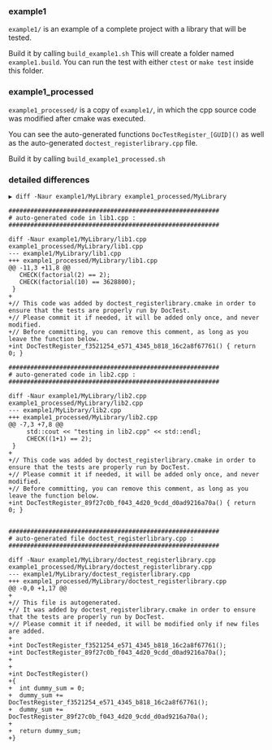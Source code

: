### example1
`example1/` is an example of a complete project with a library that will be tested.

Build it by calling `build_example1.sh`
This will create a folder named `example1.build`. You can run the test with either `ctest` or `make test` inside this folder.


### example1_processed
`example1_processed/` is a copy of `example1/`, in which the cpp source code was modified after cmake was executed.

You can see the auto-generated functions `DocTestRegister_[GUID]()` as well as the auto-generated `doctest_registerlibrary.cpp` file.

Build it by calling `build_example1_processed.sh`


### detailed differences

```
▶ diff -Naur example1/MyLibrary example1_processed/MyLibrary

##########################################################
# auto-generated code in lib1.cpp :
##########################################################

diff -Naur example1/MyLibrary/lib1.cpp example1_processed/MyLibrary/lib1.cpp
--- example1/MyLibrary/lib1.cpp
+++ example1_processed/MyLibrary/lib1.cpp
@@ -11,3 +11,8 @@
   CHECK(factorial(2) == 2);
   CHECK(factorial(10) == 3628800);
 }
+
+// This code was added by doctest_registerlibrary.cmake in order to ensure that the tests are properly run by DocTest.
+// Please commit it if needed, it will be added only once, and never modified.
+// Before committing, you can remove this comment, as long as you leave the function below.
+int DocTestRegister_f3521254_e571_4345_b818_16c2a8f67761() { return 0; }

##########################################################
# auto-generated code in lib2.cpp :
##########################################################

diff -Naur example1/MyLibrary/lib2.cpp example1_processed/MyLibrary/lib2.cpp
--- example1/MyLibrary/lib2.cpp
+++ example1_processed/MyLibrary/lib2.cpp
@@ -7,3 +7,8 @@
     std::cout << "testing in lib2.cpp" << std::endl;
     CHECK((1+1) == 2);
 }
+
+// This code was added by doctest_registerlibrary.cmake in order to ensure that the tests are properly run by DocTest.
+// Please commit it if needed, it will be added only once, and never modified.
+// Before committing, you can remove this comment, as long as you leave the function below.
+int DocTestRegister_89f27c0b_f043_4d20_9cdd_d0ad9216a70a() { return 0; }


##########################################################
# auto-generated file doctest_registerlibrary.cpp :
##########################################################

diff -Naur example1/MyLibrary/doctest_registerlibrary.cpp example1_processed/MyLibrary/doctest_registerlibrary.cpp
--- example1/MyLibrary/doctest_registerlibrary.cpp
+++ example1_processed/MyLibrary/doctest_registerlibrary.cpp
@@ -0,0 +1,17 @@
+
+// This file is autogenerated.
+// It was added by doctest_registerlibrary.cmake in order to ensure that the tests are properly run by DocTest.
+// Please commit it if needed, it will be modified only if new files are added.
+
+int DocTestRegister_f3521254_e571_4345_b818_16c2a8f67761();
+int DocTestRegister_89f27c0b_f043_4d20_9cdd_d0ad9216a70a();
+
+
+int DocTestRegister()
+{
+  int dummy_sum = 0;
+  dummy_sum += DocTestRegister_f3521254_e571_4345_b818_16c2a8f67761();
+  dummy_sum += DocTestRegister_89f27c0b_f043_4d20_9cdd_d0ad9216a70a();
+
+  return dummy_sum;
+}
```
